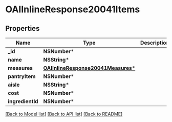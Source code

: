 # OAIInlineResponse20041Items

## Properties
Name | Type | Description | Notes
------------ | ------------- | ------------- | -------------
**_id** | **NSNumber*** |  | 
**name** | **NSString*** |  | 
**measures** | [**OAIInlineResponse20041Measures***](OAIInlineResponse20041Measures.md) |  | [optional] 
**pantryItem** | **NSNumber*** |  | 
**aisle** | **NSString*** |  | 
**cost** | **NSNumber*** |  | 
**ingredientId** | **NSNumber*** |  | 

[[Back to Model list]](../README.md#documentation-for-models) [[Back to API list]](../README.md#documentation-for-api-endpoints) [[Back to README]](../README.md)


